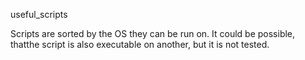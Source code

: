 useful_scripts

Scripts are sorted by the OS they can be run on. It could be possible, thatthe script is also executable on another, but it is not tested.
